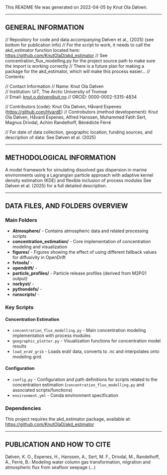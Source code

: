 This README file was generated on 2022-04-05 by Knut Ola Dølven.

-------------------
GENERAL INFORMATION
-------------------
// Repository for code and data accompanying Dølven et al., (2025) (see bottom for publication info)
// For the script to work, it needs to call the akd_estimator function located here: https://github.com/KnutOlaD/akd_estimator
// See concentration_flux_modelling.py for the project source path to make sure the import is working correctly
// There is a future plan for making a package for the akd_estimator, which will make this process easier... 
// Contents: 

// Contact Information
     // Name: Knut Ola Dølven	
     // Institution: UiT, The Arctic University of Tromsø	
     // Email: knut.o.dolven@uit.no
     // ORCID: 0000-0002-5315-4834

// Contributors (code): Knut Ola Dølven, Håvard Espenes (https://github.com/HvardE)
// Controbutors (method developement): Knut Ola Dølven, Håvard Espenes, Alfred Hanssen, Muhammed Fatih Sert, Magnus Drivdal, Achim Randelhoff, Bénédicte Férré

// For date of data collection, geographic location, funding sources, and description of data: See Dølven et al. (2025) 

--------------------------
METHODOLOGICAL INFORMATION
--------------------------

A model framework for simulating dissolved gas dispersion in marine environments using a 
Lagrangian particle approach with adaptive kernel density estimation (KDE) and flexible inclusion of process modules
See Dølven et al. (2025) for a full detailed description.

--------------------
DATA FILES, AND FOLDERS OVERVIEW
--------------------

### Main Folders

- **Atmosphere/** - Contains atmospheric data and related processing scripts
- **concentration_estimation/** - Core implementation of concentration modeling and visualization
- **figures/** - Figures showing the effect of using different fallback values for diffusivity in OpenDrift
- **fvtools/** - 
- **opendrift/** - 
- **particle_profiles/** - Particle release profiles (derived from M2PG1 output)
- **norkyst/** - 
- **pythondefs/** - 
- **runscripts/** - 

### Key Scripts

#### Concentration Estimation
- `concentration_flux_modelling.py` - Main concentration modeling implementation with process modules
- `geographic_plotter.py` - Visualization functions for concentration model results
- `load_eraV_grib` - Loads eraV data, converts to .nc and interpolates onto modeling grid. 

#### Configuration
- `config.py` - Configuration and path definitions for scripts related to the concentration estimation (`concentration_flux_modelling.py` and associated scripts/functions)
- `environment.yml` - Conda environment specification

### Dependencies

This project requires the akd_estimator package, available at: https://github.com/KnutOlaD/akd_estimator

---------------------------
PUBLICATION AND HOW TO CITE
---------------------------

Dølven, K. O., Espenes, H., Hanssen, A., Sert, M. F., Drivdal, M., Randelhoff, A., Ferré, B.: Modeling water column gas transformation, migration and
atmospheric flux from seafloor seepage (...)
